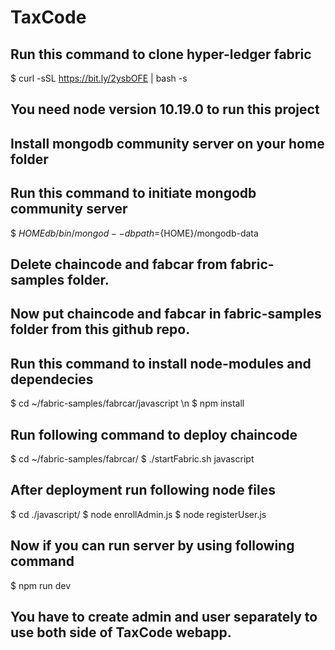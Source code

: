 # TaxCode
## Run this command to clone hyper-ledger fabric  
$ curl -sSL https://bit.ly/2ysbOFE | bash -s
## You need node version 10.19.0 to run this project
## Install mongodb community server on your home folder
## Run this command to initiate mongodb community server 
$ ${HOME}db/bin/mongod --dbpath=${HOME}/mongodb-data
## Delete chaincode and fabcar from fabric-samples folder.
## Now put chaincode and fabcar in fabric-samples folder from this github repo.
## Run this command to install node-modules and dependecies
$ cd ~/fabric-samples/fabrcar/javascript \n
$ npm install
## Run following command to deploy chaincode
$ cd ~/fabric-samples/fabrcar/
$ ./startFabric.sh javascript
## After deployment run following node files
$ cd ./javascript/
$ node enrollAdmin.js
$ node registerUser.js
## Now if you can run server by using following command
$ npm run dev
## You have to create admin and user separately to use both side of TaxCode webapp.

